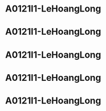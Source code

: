 # A0121I1-LeHoangLong
# A0121I1-LeHoangLong
# A0121I1-LeHoangLong
# A0121I1-LeHoangLong
# A0121I1-LeHoangLong
